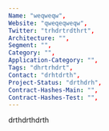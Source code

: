 ```yaml
--- 
Name: "weqweqw", 
Website: "qweqeqweqw", 
Twitter: "trhdrtrdthrt", 
Architecture: "",
Segment: "",
Category: "",
Application-Category: "",
Tags: "dhrtrhdrt",
Contact: "drhtdrth",
Project-Status: "drthdrh",
Contract-Hashes-Main: "",
Contract-Hashes-Test: "",
--- 
```

<!--lang:en--> 
drthdrthdrth
<!--lang:es--] 

<!--lang:de--] 

<!--lang:fr--] 

<!--lang:pl--] 

<!--lang:uk--] 

[!--lang:*--> 